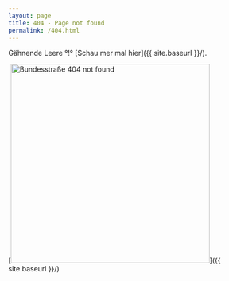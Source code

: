 ```yaml
---
layout: page
title: 404 - Page not found
permalink: /404.html
---
```


Gähnende Leere °!° [Schau mer mal hier]({{ site.baseurl }}/).

[<img src="{{ site.baseurl }}/images/404.svg" alt="Bundesstraße 404 not found" style="width: 400px;"/>]({{ site.baseurl }}/)
